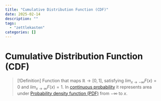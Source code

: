 ```yaml
---
title: "Cumulative Distribution Function (CDF)"
date: 2025-02-14
description: ""
tags: 
  - "zettlekasten"
categories: []
---
```


# Cumulative Distribution Function (CDF)
> [!Definition]
> Function that maps $\mathbb{R} \rightarrow [0,1]$, satisfying $lim_{x\rightarrow -\infty} F(x) = 0$ and $lim_{x\rightarrow \infty} F(x) = 1$. In [continuous probability](continuous%20probability) it represents area under [Probability density function (PDF)](Probability%20density%20function%20(PDF)) from $-\infty$ to $x$. 

